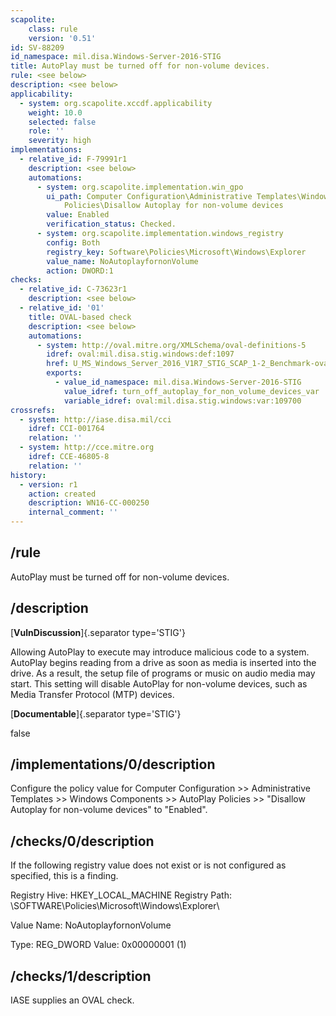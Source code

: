 ```yaml
---
scapolite:
    class: rule
    version: '0.51'
id: SV-88209
id_namespace: mil.disa.Windows-Server-2016-STIG
title: AutoPlay must be turned off for non-volume devices.
rule: <see below>
description: <see below>
applicability:
  - system: org.scapolite.xccdf.applicability
    weight: 10.0
    selected: false
    role: ''
    severity: high
implementations:
  - relative_id: F-79991r1
    description: <see below>
    automations:
      - system: org.scapolite.implementation.win_gpo
        ui_path: Computer Configuration\Administrative Templates\Windows Components\AutoPlay
            Policies\Disallow Autoplay for non-volume devices
        value: Enabled
        verification_status: Checked.
      - system: org.scapolite.implementation.windows_registry
        config: Both
        registry_key: Software\Policies\Microsoft\Windows\Explorer
        value_name: NoAutoplayfornonVolume
        action: DWORD:1
checks:
  - relative_id: C-73623r1
    description: <see below>
  - relative_id: '01'
    title: OVAL-based check
    description: <see below>
    automations:
      - system: http://oval.mitre.org/XMLSchema/oval-definitions-5
        idref: oval:mil.disa.stig.windows:def:1097
        href: U_MS_Windows_Server_2016_V1R7_STIG_SCAP_1-2_Benchmark-oval.xml
        exports:
          - value_id_namespace: mil.disa.Windows-Server-2016-STIG
            value_idref: turn_off_autoplay_for_non_volume_devices_var
            variable_idref: oval:mil.disa.stig.windows:var:109700
crossrefs:
  - system: http://iase.disa.mil/cci
    idref: CCI-001764
    relation: ''
  - system: http://cce.mitre.org
    idref: CCE-46805-8
    relation: ''
history:
  - version: r1
    action: created
    description: WN16-CC-000250
    internal_comment: ''
---
```



## /rule

AutoPlay must be turned off for non-volume devices.

## /description

[**VulnDiscussion**]{.separator type='STIG'}

Allowing AutoPlay to execute may introduce malicious code to a system. AutoPlay begins reading from a drive as soon as media is inserted into the drive. As a result, the setup file of programs or music on audio media may start. This setting will disable AutoPlay for non-volume devices, such as Media Transfer Protocol (MTP) devices.

[**Documentable**]{.separator type='STIG'}

false

## /implementations/0/description

Configure the policy value for Computer Configuration >> Administrative Templates >> Windows Components >> AutoPlay Policies >> "Disallow Autoplay for non-volume devices" to "Enabled".

## /checks/0/description

If the following registry value does not exist or is not configured as specified, this is a finding.

Registry Hive: HKEY_LOCAL_MACHINE
Registry Path: \SOFTWARE\Policies\Microsoft\Windows\Explorer\

Value Name: NoAutoplayfornonVolume

Type: REG_DWORD
Value: 0x00000001 (1)

## /checks/1/description

IASE supplies an OVAL check.
